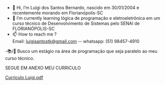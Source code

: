 - 👋 Hi, I’m Luigi dos Santos Bernardo,  nascido em 30/01/2004 e recentemente morando em Florianópolis-SC
- 🌱 I’m currently learning lógica de programação e eletroeletrônica  em um curso técnico de Desenvolvimento de Sistemas pelo SENAI  de FLORIANÓPOLIS-SC
- 📫 How to reach me ?   
Email: luigisantostk@gmail.com --
whatsapp: (51) 98457-4910

 -📚/📎 Busco um estágio na área de programação que seja paralelo ao meu curso técnico.
 
 SEGUE EM ANEXO MEU CURRICULO
 
[Curriculo Luigi.pdf](https://github.com/LuigiInt1/LuigiInt1/files/9640676/Curriculo.Luigi.pdf)

<!---
LuigiInt1/LuigiInt1 is a ✨ special ✨ repository because its `README.md` (this file) appears on your GitHub profile.
You can click the Preview link to take a look at your changes.
--->
